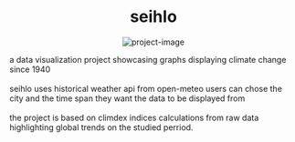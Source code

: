 <h1 align="center" id="title">seihlo</h1>

<p align="center"><img src="https://socialify.git.ci/rh-el/seihlo/image?font=Rokkitt&amp;language=1&amp;name=1&amp;owner=1&amp;pattern=Charlie%20Brown&amp;theme=Dark" alt="project-image"></p>

<p id="description">a data visualization project showcasing graphs displaying climate change since 1940 <br><br> 
  seihlo uses historical weather api from open-meteo users can chose the city and the time span they want the data to be displayed from <br><br> 
  the project is based on climdex indices calculations from raw data highlighting global trends on the studied perriod.</p>
